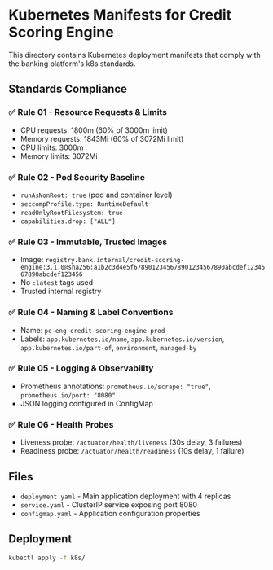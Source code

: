# Kubernetes Manifests for Credit Scoring Engine

This directory contains Kubernetes deployment manifests that comply with the banking platform's k8s standards.

## Standards Compliance

### ✅ Rule 01 - Resource Requests & Limits
- CPU requests: 1800m (60% of 3000m limit)
- Memory requests: 1843Mi (60% of 3072Mi limit)
- CPU limits: 3000m
- Memory limits: 3072Mi

### ✅ Rule 02 - Pod Security Baseline
- `runAsNonRoot: true` (pod and container level)
- `seccompProfile.type: RuntimeDefault`
- `readOnlyRootFilesystem: true`
- `capabilities.drop: ["ALL"]`

### ✅ Rule 03 - Immutable, Trusted Images
- Image: `registry.bank.internal/credit-scoring-engine:3.1.0@sha256:a1b2c3d4e5f6789012345678901234567890abcdef1234567890abcdef123456`
- No `:latest` tags used
- Trusted internal registry

### ✅ Rule 04 - Naming & Label Conventions
- Name: `pe-eng-credit-scoring-engine-prod`
- Labels: `app.kubernetes.io/name`, `app.kubernetes.io/version`, `app.kubernetes.io/part-of`, `environment`, `managed-by`

### ✅ Rule 05 - Logging & Observability
- Prometheus annotations: `prometheus.io/scrape: "true"`, `prometheus.io/port: "8080"`
- JSON logging configured in ConfigMap

### ✅ Rule 06 - Health Probes
- Liveness probe: `/actuator/health/liveness` (30s delay, 3 failures)
- Readiness probe: `/actuator/health/readiness` (10s delay, 1 failure)

## Files

- `deployment.yaml` - Main application deployment with 4 replicas
- `service.yaml` - ClusterIP service exposing port 8080
- `configmap.yaml` - Application configuration properties

## Deployment

```bash
kubectl apply -f k8s/
```
